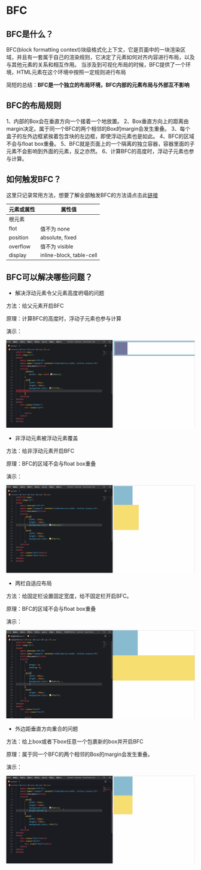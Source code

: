 # BFC

## BFC是什么？

BFC(block formatting context)块级格式化上下文，它是页面中的一块渲染区域，并且有一套属于自己的渲染规则，它决定了元素如何对齐内容进行布局，以及与其他元素的关系和相互作用。 当涉及到可视化布局的时候，BFC提供了一个环境，HTML元素在这个环境中按照一定规则进行布局

简短的总结：**BFC是一个独立的布局环境，BFC内部的元素布局与外部互不影响**

## BFC的布局规则

1、内部的Box会在垂直方向一个接着一个地放置。
2、Box垂直方向上的距离由margin决定。属于同一个BFC的两个相邻的Box的margin会发生重叠。
3、每个盒子的左外边框紧挨着包含块的左边框，即使浮动元素也是如此。
4、BFC的区域不会与float box重叠。
5、BFC就是页面上的一个隔离的独立容器，容器里面的子元素不会影响到外面的元素，反之亦然。
6、计算BFC的高度时，浮动子元素也参与计算。

## 如何触发BFC？

这里只记录常用方法，想要了解全部触发BFC的方法请点击此[链接](https://developer.mozilla.org/zh-CN/docs/Web/Guide/CSS/Block_formatting_context)

元素或属性 | 属性值
--------- | ------
根元素    |
flot      | 值不为 none
position  | absolute, fixed
overflow  | 值不为 visible
display   | inline-block, table-cell

## BFC可以解决哪些问题？

- 解决浮动元素令父元素高度坍塌的问题

方法：给父元素开启BFC

原理：计算BFC的高度时，浮动子元素也参与计算

演示：

![图片](./img/880519f91bd0d58be798fb1bb2c79702.gif)

- 非浮动元素被浮动元素覆盖

方法：给非浮动元素开启BFC

原理：BFC的区域不会与float box重叠

演示：

![图片](./img/829a36f238d40c395b82bdc182cda59f_b.gif)

- 两栏自适应布局

方法：给固定栏设置固定宽度，给不固定栏开启BFC。

原理：BFC的区域不会与float box重叠

演示：

![图片](./img/e66bd46e2f5ebbd9b2b0885e44ed2883_b.gif)

- 外边距垂直方向重合的问题

方法：给上box或者下box任意一个包裹新的box并开启BFC

原理：属于同一个BFC的两个相邻的Box的margin会发生重叠。

演示：

![图片](./img/b009cd8730013634c885f2ebb76b0710_b.gif)
